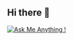 ## Hi there 👋
[![Ask Me Anything !](https://img.shields.io/badge/Ask%20me-anything-1abc9c.svg)](https://GitHub.com/Naereen/ama)
<!--
**TanWenPing/TanWenPing** is a ✨ _special_ ✨ repository because its `README.md` (this file) appears on your GitHub profile.

Here are some ideas to get you started:

- 🔭 I’m currently working on ...
- 🌱 I’m currently learning ...
- 👯 I’m looking to collaborate on ...
- 🤔 I’m looking for help with ...
- 💬 Ask me about ...
- 📫 How to reach me: ...
- 😄 Pronouns: ...
- ⚡ Fun fact: ...
-->

